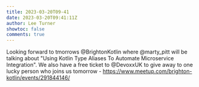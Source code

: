 ```yaml
---
title: 2023-03-20T09-41
date: 2023-03-20T09:41:11Z
author: Lee Turner
showtoc: false
comments: true
---
```


Looking forward to tmorrows @BrightonKotlin where @marty_pitt will be talking about "Using 
Kotlin Type Aliases To Automate Microservice Integration".  We also have a free ticket to @DevoxxUK  to give away to one lucky person who joins us tomorrow - https://www.meetup.com/brighton-kotlin/events/291844146/

